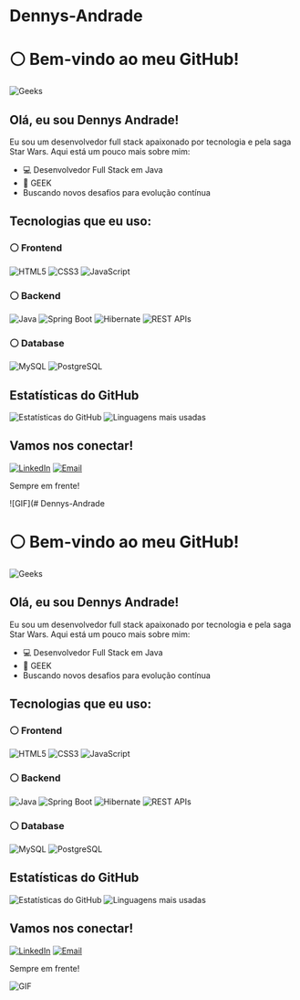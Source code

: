 # Dennys-Andrade
# ⚪ Bem-vindo ao meu GitHub!

![Geeks](https://wallpaper-mania.com/wp-content/uploads/2018/09/High_resolution_wallpaper_background_ID_77701739024.jpg)

## Olá, eu sou Dennys Andrade!

Eu sou um desenvolvedor full stack apaixonado por tecnologia e pela saga Star Wars. Aqui está um pouco mais sobre mim:

- 💻 Desenvolvedor Full Stack em Java
- 🚀 GEEK
- Buscando novos desafios para evolução contínua

## Tecnologias que eu uso:

### ⚪ Frontend
![HTML5](https://img.shields.io/badge/HTML5-black?style=flat-square&logo=html5)
![CSS3](https://img.shields.io/badge/CSS3-black?style=flat-square&logo=css3)
![JavaScript](https://img.shields.io/badge/JavaScript-black?style=flat-square&logo=javascript)

### ⚪ Backend
![Java](https://img.shields.io/badge/Java-black?style=flat-square&logo=java)
![Spring Boot](https://img.shields.io/badge/Spring%20Boot-black?style=flat-square&logo=springboot)
![Hibernate](https://img.shields.io/badge/Hibernate-black?style=flat-square&logo=hibernate)
![REST APIs](https://img.shields.io/badge/REST%20APIs-black?style=flat-square&logo=rest)

### ⚪ Database
![MySQL](https://img.shields.io/badge/MySQL-black?style=flat-square&logo=mysql)
![PostgreSQL](https://img.shields.io/badge/PostgreSQL-black?style=flat-square&logo=postgresql)

## Estatísticas do GitHub

![Estatísticas do GitHub](https://github-readme-stats.vercel.app/api?username=Dennys-Andrade&show_icons=true&theme=dark)
![Linguagens mais usadas](https://github-readme-stats.vercel.app/api/top-langs/?username=Dennys-Andrade&layout=compact&theme=dark)

## Vamos nos conectar!

[![LinkedIn](https://img.shields.io/badge/LinkedIn-black?style=flat-square&logo=linkedin)](https://www.linkedin.com/in/dennys-andrade-pcd-4983832aa)
[![Email](https://img.shields.io/badge/Email-black?style=flat-square&logo=gmail)](mailto:andrade1den@gmail.com)

Sempre em frente!

![GIF](# Dennys-Andrade
# ⚪ Bem-vindo ao meu GitHub!

![Geeks](https://wallpaper-mania.com/wp-content/uploads/2018/09/High_resolution_wallpaper_background_ID_77701739024.jpg)

## Olá, eu sou Dennys Andrade!

Eu sou um desenvolvedor full stack apaixonado por tecnologia e pela saga Star Wars. Aqui está um pouco mais sobre mim:

- 💻 Desenvolvedor Full Stack em Java
- 🚀 GEEK
- Buscando novos desafios para evolução contínua

## Tecnologias que eu uso:

### ⚪ Frontend
![HTML5](https://img.shields.io/badge/HTML5-black?style=flat-square&logo=html5)
![CSS3](https://img.shields.io/badge/CSS3-black?style=flat-square&logo=css3)
![JavaScript](https://img.shields.io/badge/JavaScript-black?style=flat-square&logo=javascript)

### ⚪ Backend
![Java](https://img.shields.io/badge/Java-black?style=flat-square&logo=java)
![Spring Boot](https://img.shields.io/badge/Spring%20Boot-black?style=flat-square&logo=springboot)
![Hibernate](https://img.shields.io/badge/Hibernate-black?style=flat-square&logo=hibernate)
![REST APIs](https://img.shields.io/badge/REST%20APIs-black?style=flat-square&logo=rest)

### ⚪ Database
![MySQL](https://img.shields.io/badge/MySQL-black?style=flat-square&logo=mysql)
![PostgreSQL](https://img.shields.io/badge/PostgreSQL-black?style=flat-square&logo=postgresql)

## Estatísticas do GitHub

![Estatísticas do GitHub](https://github-readme-stats.vercel.app/api?username=Dennys-Andrade&show_icons=true&theme=dark)
![Linguagens mais usadas](https://github-readme-stats.vercel.app/api/top-langs/?username=Dennys-Andrade&layout=compact&theme=dark)

## Vamos nos conectar!

[![LinkedIn](https://img.shields.io/badge/LinkedIn-black?style=flat-square&logo=linkedin)](https://www.linkedin.com/in/dennys-andrade-pcd-4983832aa)
[![Email](https://img.shields.io/badge/Email-black?style=flat-square&logo=gmail)](mailto:andrade1den@gmail.com)

Sempre em frente!

![GIF](https://media.giphy.com/media/ZVik7pBtu9dNS/giphy.gif)



